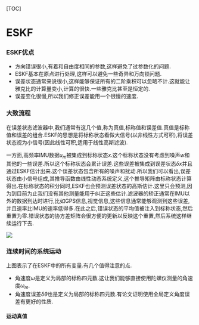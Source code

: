 [TOC]

# ESKF

### ESKF优点

- 方向错误很小,有着和自由度相同的参数,这样避免了过参数化的问题.
- ESKF基本在原点进行处理,这样可以避免一些奇异和万向锁问题.
- 误差状态通常来说很小,这样能够保证所有的二阶乘积可以忽略不计.这就能让雅克比的计算量变小,计算的很快.一些雅克比甚至是恒定的.
- 误差变化很慢,所以我们修正误差能用一个很慢的速度.

### 大致流程

在误差状态滤波器中,我们通常有这几个值,称为真值,标称值和误差值.真值是标称值和误差的组合.ESKF的思想是将标称状态看做大信号(以非线性方式可积),将误差状态视为小信号(因此线性可积,适用于线性高斯滤波).

一方面,高频率IMU数据$u_m$被集成到标称状态$x$.这个标称状态没有考虑到噪声$w$和其他的一些误差.所以这个标称状态会累计误差.这些误差被集成到误差状态$\delta x$并且通过ESKF估计出来.这个误差状态包含所有的噪声和扰动.所以我们可以看出,误差状态由小信号组成,其推导函数由线性动态系统定义,这个推导矩阵由标称状态计算得出.在标称状态的积分同时,ESKF也会预测误差状态的高斯估计.这里只会预测,因为到目前为止我们没有其他测量能用于纠正这些估计.滤波器的矫正通常在IMU以外的数据到达时进行,比如GPS信息,视觉信息,这些信息通常能够观测到这些误差,并且速率比IMU的速率低得多.在此之后,错误状态的平均值被注入到标称状态,然后重置为零.错误状态的协方差矩阵会很方便的更新以反映这个重置,然后系统这样继续运行下去.

![](/home/liu/Pictures/ESKF_Variables.png)

### 连续时间的系统运动

上图表示了在ESKF中的所有变量.有几个值得注意的点.

- 角速度$\omega$是定义为局部的标称四元数.这让我们能够直接使用陀螺仪测量的角速度$\omega_m$.
- 角速度误差$\delta \theta$也是定义为局部的标称四元数.有论文证明使用全局定义角度误差有更好的性质.

#### 运动真值

